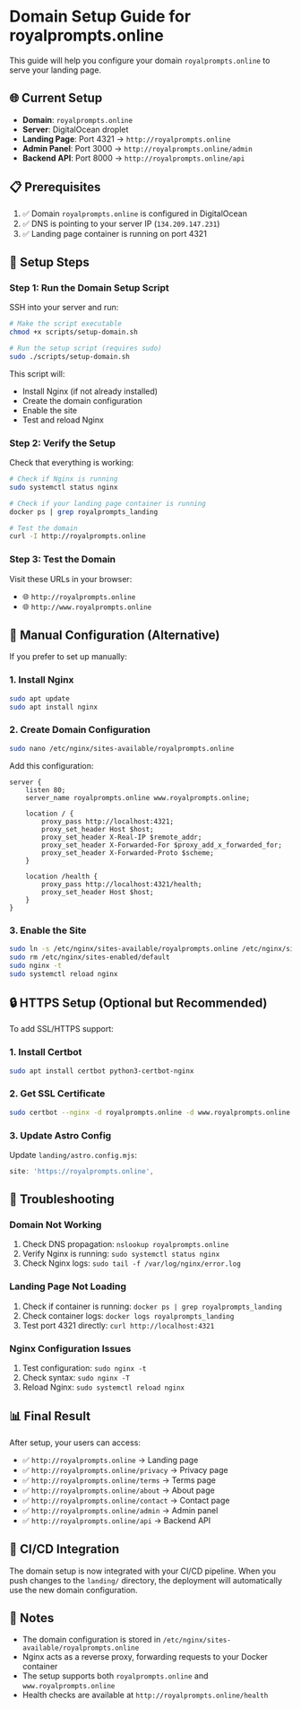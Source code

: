 # Domain Setup Guide for royalprompts.online

This guide will help you configure your domain `royalprompts.online` to serve your landing page.

## 🌐 Current Setup

- **Domain**: `royalprompts.online`
- **Server**: DigitalOcean droplet
- **Landing Page**: Port 4321 → `http://royalprompts.online`
- **Admin Panel**: Port 3000 → `http://royalprompts.online/admin`
- **Backend API**: Port 8000 → `http://royalprompts.online/api`

## 📋 Prerequisites

1. ✅ Domain `royalprompts.online` is configured in DigitalOcean
2. ✅ DNS is pointing to your server IP (`134.209.147.231`)
3. ✅ Landing page container is running on port 4321

## 🚀 Setup Steps

### Step 1: Run the Domain Setup Script

SSH into your server and run:

```bash
# Make the script executable
chmod +x scripts/setup-domain.sh

# Run the setup script (requires sudo)
sudo ./scripts/setup-domain.sh
```

This script will:
- Install Nginx (if not already installed)
- Create the domain configuration
- Enable the site
- Test and reload Nginx

### Step 2: Verify the Setup

Check that everything is working:

```bash
# Check if Nginx is running
sudo systemctl status nginx

# Check if your landing page container is running
docker ps | grep royalprompts_landing

# Test the domain
curl -I http://royalprompts.online
```

### Step 3: Test the Domain

Visit these URLs in your browser:
- 🌐 `http://royalprompts.online`
- 🌐 `http://www.royalprompts.online`

## 🔧 Manual Configuration (Alternative)

If you prefer to set up manually:

### 1. Install Nginx
```bash
sudo apt update
sudo apt install nginx
```

### 2. Create Domain Configuration
```bash
sudo nano /etc/nginx/sites-available/royalprompts.online
```

Add this configuration:
```nginx
server {
    listen 80;
    server_name royalprompts.online www.royalprompts.online;

    location / {
        proxy_pass http://localhost:4321;
        proxy_set_header Host $host;
        proxy_set_header X-Real-IP $remote_addr;
        proxy_set_header X-Forwarded-For $proxy_add_x_forwarded_for;
        proxy_set_header X-Forwarded-Proto $scheme;
    }

    location /health {
        proxy_pass http://localhost:4321/health;
        proxy_set_header Host $host;
    }
}
```

### 3. Enable the Site
```bash
sudo ln -s /etc/nginx/sites-available/royalprompts.online /etc/nginx/sites-enabled/
sudo rm /etc/nginx/sites-enabled/default
sudo nginx -t
sudo systemctl reload nginx
```

## 🔒 HTTPS Setup (Optional but Recommended)

To add SSL/HTTPS support:

### 1. Install Certbot
```bash
sudo apt install certbot python3-certbot-nginx
```

### 2. Get SSL Certificate
```bash
sudo certbot --nginx -d royalprompts.online -d www.royalprompts.online
```

### 3. Update Astro Config
Update `landing/astro.config.mjs`:
```javascript
site: 'https://royalprompts.online',
```

## 🐛 Troubleshooting

### Domain Not Working
1. Check DNS propagation: `nslookup royalprompts.online`
2. Verify Nginx is running: `sudo systemctl status nginx`
3. Check Nginx logs: `sudo tail -f /var/log/nginx/error.log`

### Landing Page Not Loading
1. Check if container is running: `docker ps | grep royalprompts_landing`
2. Check container logs: `docker logs royalprompts_landing`
3. Test port 4321 directly: `curl http://localhost:4321`

### Nginx Configuration Issues
1. Test configuration: `sudo nginx -t`
2. Check syntax: `sudo nginx -T`
3. Reload Nginx: `sudo systemctl reload nginx`

## 📊 Final Result

After setup, your users can access:
- ✅ `http://royalprompts.online` → Landing page
- ✅ `http://royalprompts.online/privacy` → Privacy page
- ✅ `http://royalprompts.online/terms` → Terms page
- ✅ `http://royalprompts.online/about` → About page
- ✅ `http://royalprompts.online/contact` → Contact page
- ✅ `http://royalprompts.online/admin` → Admin panel
- ✅ `http://royalprompts.online/api` → Backend API

## 🔄 CI/CD Integration

The domain setup is now integrated with your CI/CD pipeline. When you push changes to the `landing/` directory, the deployment will automatically use the new domain configuration.

## 📝 Notes

- The domain configuration is stored in `/etc/nginx/sites-available/royalprompts.online`
- Nginx acts as a reverse proxy, forwarding requests to your Docker container
- The setup supports both `royalprompts.online` and `www.royalprompts.online`
- Health checks are available at `http://royalprompts.online/health`
